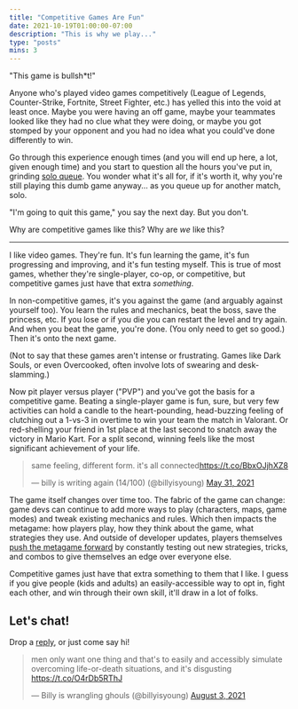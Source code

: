 ```yaml
---
title: "Competitive Games Are Fun"
date: 2021-10-19T01:00:00-07:00
description: "This is why we play..."
type: "posts"
mins: 3
---
```


"This game is bullsh*t!"

Anyone who's played video games competitively (League of Legends, Counter-Strike, Fortnite, Street Fighter, etc.) has yelled this into the void at least once. Maybe you were having an off game, maybe your teammates looked like they had no clue what they were doing, or maybe you got stomped by your opponent and you had no idea what you could've done differently to win.

Go through this experience enough times (and you will end up here, a lot, given enough time) and you start to question all the hours you've put in, grinding [solo queue](https://www.urbandictionary.com/define.php?term=Solo%20queue). You wonder what it's all for, if it's worth it, why you're still playing this dumb game anyway... as you queue up for another match, solo. 

"I'm going to quit this game," you say the next day. But you don't.

Why are competitive games like this? Why are _we_ like this?

---

I like video games. They're fun. It's fun learning the game, it's fun progressing and improving, and it's fun testing myself. This is true of most games, whether they're single-player, co-op, or competitive, but competitive games just have that extra *something*.

In non-competitive games, it's you against the game (and arguably against yourself too). You learn the rules and mechanics, beat the boss, save the princess, etc. If you lose or if you die you can restart the level and try again. And when you beat the game, you're done. (You only need to get so good.) Then it's onto the next game. 

(Not to say that these games aren't intense or frustrating. Games like Dark Souls, or even Overcooked, often involve lots of swearing and desk-slamming.)

Now pit player versus player ("PVP") and you've got the basis for a competitive game. Beating a single-player game is fun, sure, but very few activities can hold a candle to the heart-pounding, head-buzzing feeling of clutching out a 1-vs-3 in overtime to win your team the match in Valorant. Or red-shelling your friend in 1st place at the last second to snatch away the victory in Mario Kart. For a split second, winning feels like the most significant achievement of your life.

<blockquote class="twitter-tweet"><p lang="en" dir="ltr">same feeling, different form. it&#39;s all connected<a href="https://t.co/BbxOJjhXZ8">https://t.co/BbxOJjhXZ8</a></p>&mdash; billy is writing again (14/100) (@billyisyoung) <a href="https://twitter.com/billyisyoung/status/1399418529703596034?ref_src=twsrc%5Etfw">May 31, 2021</a></blockquote> <script async src="https://platform.twitter.com/widgets.js" charset="utf-8"></script>

The game itself changes over time too. The fabric of the game can change: game devs can continue to add more ways to play (characters, maps, game modes) and tweak existing mechanics and rules. Which then impacts the metagame: how players play, how they think about the game, what strategies they use. And outside of developer updates, players themselves [push the metagame forward](https://twitter.com/billyisyoung/status/1278939482981453829) by constantly testing out new strategies, tricks, and combos to give themselves an edge over everyone else.

Competitive games just have that extra something to them that I like. I guess if you give people (kids and adults) an easily-accessible way to opt in, fight each other, and win through their own skill, it'll draw in a lot of folks.

## Let's chat!
Drop a [reply](https://twitter.com/billyisyoung/), or just come say hi!

<blockquote class="twitter-tweet"><p lang="en" dir="ltr">men only want one thing and that&#39;s to easily and accessibly simulate overcoming life-or-death situations, and it&#39;s disgusting <a href="https://t.co/O4rDb5RThJ">https://t.co/O4rDb5RThJ</a></p>&mdash; Billy is wrangling ghouls (@billyisyoung) <a href="https://twitter.com/billyisyoung/status/1422671260668940289?ref_src=twsrc%5Etfw">August 3, 2021</a></blockquote> <script async src="https://platform.twitter.com/widgets.js" charset="utf-8"></script>
